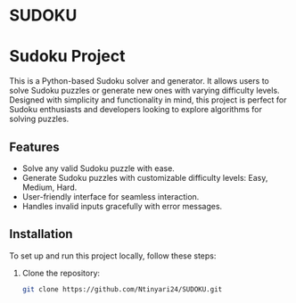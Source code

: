 # SUDOKU

# Sudoku Project

This is a Python-based Sudoku solver and generator. It allows users to solve Sudoku puzzles or generate new ones with varying difficulty levels. Designed with simplicity and functionality in mind, this project is perfect for Sudoku enthusiasts and developers looking to explore algorithms for solving puzzles.

## Features
- Solve any valid Sudoku puzzle with ease.
- Generate Sudoku puzzles with customizable difficulty levels: Easy, Medium, Hard.
- User-friendly interface for seamless interaction.
- Handles invalid inputs gracefully with error messages.

## Installation
To set up and run this project locally, follow these steps:

1. Clone the repository:
   ```bash
   git clone https://github.com/Ntinyari24/SUDOKU.git
